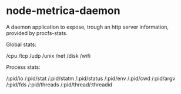 node-metrica-daemon
===================

A daemon application to expose, trough an http server information, provided by procfs-stats.

Global stats:

/cpu
/tcp
/udp
/unix
/net
/disk
/wifi


Process stats:

/:pid/io
/:pid/stat
/:pid/statm
/:pid/status
/:pid/env
/:pid/cwd
/:pid/argv
/:pid/fds
/:pid/threads
/:pid/thread/:threadid
